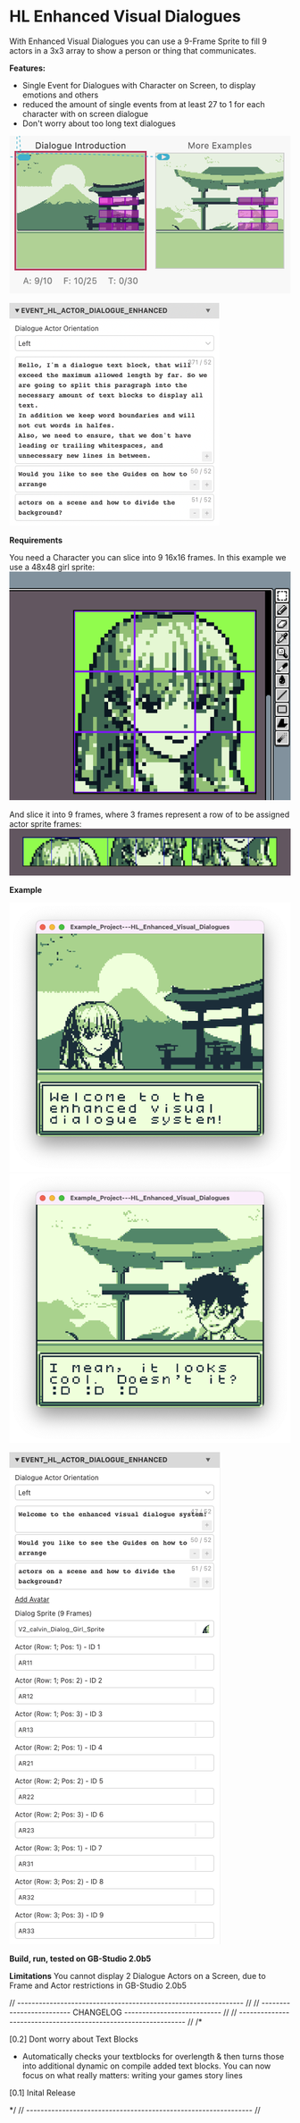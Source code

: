 # HL Enhanced Visual Dialogues

With Enhanced Visual Dialogues you can use a 9-Frame Sprite to fill 9 actors in a 3x3 array to show a person or thing that communicates.

**Features:**
- Single Event for Dialogues with Character on Screen, to display emotions and others
- reduced the amount of single events from at least 27 to 1 for each character with on screen dialogue
- Don't worry about too long text dialogues

![HLEVD Scenes](https://github.com/HerrLeise/GB-Studio-Plugins/blob/d78f96b76ab2ad44477fd3cce3474a2d5315f754/Guide/res/HLEVD_Scenes.png)

![HLEVD Dialog Text Block AUtomation](https://github.com/HerrLeise/GB-Studio-Plugins/blob/1d4030b45f19b54e8f9fed3461194f7f7e28348c/Guide/res/HLEVD_Scenes_TextEditor.png)


**Requirements**

You need a Character you can slice into 9 16x16 frames.
In this example we use a 48x48 girl sprite:
![HLEVD Scenes](https://github.com/HerrLeise/GB-Studio-Plugins/blob/556e647c898fcb81a85b3bf72d185a0bbf98be42/Guide/res/48x48_MasterSprite.png)

And slice it into 9 frames, where 3 frames represent a row of to be assigned actor sprite frames:
![HLEVD Scenes](https://github.com/HerrLeise/GB-Studio-Plugins/blob/556e647c898fcb81a85b3bf72d185a0bbf98be42/Guide/res/9x16_SliceSprite.png)




**Example**

![HLEVD In Action](https://github.com/HerrLeise/GB-Studio-Plugins/blob/b58bb4af8e1c71fbab9c99c81c036d9ab0128121/Guide/res/HLEVD_A.png)
![HLEVD In Action](https://github.com/HerrLeise/GB-Studio-Plugins/blob/b58bb4af8e1c71fbab9c99c81c036d9ab0128121/Guide/res/HLEVD_B.png)




![HL_Event_Editor](https://github.com/HerrLeise/GB-Studio-Plugins/blob/b58bb4af8e1c71fbab9c99c81c036d9ab0128121/Guide/res/HL_Event_Screenshot.png)



**Build, run, tested on GB-Studio 2.0b5**

**Limitations**
You cannot display 2 Dialogue Actors on a Screen, due to Frame and Actor restrictions in GB-Studio 2.0b5


// --------------------------------------------------------------- //
// ------------------------- CHANGELOG --------------------------- //
// --------------------------------------------------------------- //
/*


[0.2] Dont worry about Text Blocks
- Automatically checks your textblocks for overlength & then turns
those into additional dynamic on compile added text blocks.
You can now focus on what really matters: 
		   writing your games story lines

[0.1] Inital Release

*/
// --------------------------------------------------------------- //
